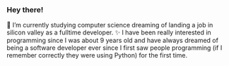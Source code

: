 ### Hey there!
🌱 I’m currently studying computer science dreaming of landing a job in silicon valley as a fulltime developer.
✨ I have been really interested in programming since I was about 9 years old and have always dreamed of being a software developer ever since I first saw people programming (if I remember correctly they were using Python) for the first time.

<!--
**gingerchicken/gingerchicken** is a ✨ _special_ ✨ repository because its `README.md` (this file) appears on your GitHub profile.

Here are some ideas to get you started:

- 🔭 I’m currently working on ...
- 🌱 I’m currently learning ...
- 👯 I’m looking to collaborate on ...
- 🤔 I’m looking for help with ...
- 💬 Ask me about ...
- 📫 How to reach me: ...
- 😄 Pronouns: ...
- ⚡ Fun fact: ...
-->
